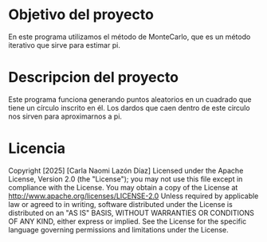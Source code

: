 # Objetivo del proyecto 
En este programa utilizamos el método de MonteCarlo, que es un método iterativo que sirve para estimar pi.

# Descripcion del proyecto 
Este programa funciona generando puntos aleatorios en un cuadrado que tiene un círculo inscrito en él. Los dardos que caen dentro de este circulo nos sirven para aproximarnos a pi.

# Licencia
Copyright [2025] [Carla Naomi Lazón Díaz]
Licensed under the Apache License, Version 2.0 (the "License");
you may not use this file except in compliance with the License.
You may obtain a copy of the License at http://www.apache.org/licenses/LICENSE-2.0
Unless required by applicable law or agreed to in writing, software
distributed under the License is distributed on an "AS IS" BASIS,
WITHOUT WARRANTIES OR CONDITIONS OF ANY KIND, either express or implied.
See the License for the specific language governing permissions and
limitations under the License.




